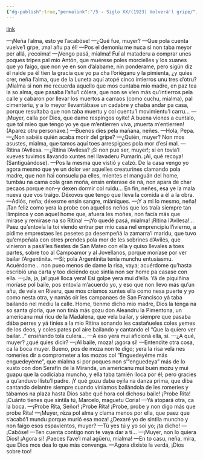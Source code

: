 ```yaml
---
{"dg-publish":true,"permalink":"/5 - Siglo XX/(1923) Volverá'l gripe/","tags":["#Siglo_20","central","a1923","Pepín_de_Pría","escrito","Gijón","teatro"]}
---
```


[link](https://asturies.com/cavedaynava/volveralgripe.txt)

—¡Neña l’alma, esto ye l’acabóse!
—¿Qué fue, muyer?
—Que pola cuenta vuelve’l grpe, ¡mal añu pa él!
—Pos el demoniu me nuca si non taba meyor per allá, ¡recoima!
—¡Vengo pasá, mialma! Fuí al mataderu a comprar unes poques tripes pal mio Antón, que muérese poles morcielles y los xuanes que yo faigo, que non ye en son d’alabame, nin ponderame, pero sigún diz él naide pa él tien la gracia que yo pa cha l’oriéganu y la pimienta, ¿y quies crer, neña l’alma, que de la Luneta aquí atopé cinco intierros unu tres d’otru? ¡Mialma si non me recuerda aquello que mos cuntaba mio madre, en paz tea la so alma, que pasaba l’añu’l cólera, que non se víen más qu’intierros pela calle y cabaron por llevar los muertos a carraos (como cuchu, mialma), pal cimenteriu, y a lo meyor llevantábase un cadabre y chaba andar pa casa, porque resultaba que non taba muertu y col cuentu’l movimientu’l carru...
—¡Muyer, calla por Dios, que dame respingos oyite! A buena vienes a cuntalo, que tol mieo que tengo yo ye que m’entierren viva, ¡muerta m’entierren!
(Aparez otru personaxe.)
—Buenos díes pela mañana, neñes.
—Hola, Pepa.
—¿Non sabéis quién acaba morir del gripe?
—¿Quién, muyer? Non mos asustes, mialma, que tamos aquí toes arrespigaes pola mor d’esi mal.
—Ritina l’Avilesa.
—¿Ritina l’Avilesa? ¡Si non pue ser, muyer!; si en tovía’l xueves tuvimos llavando xuntes nel llavaderu Pumarín. ¡Ai, qué recoya! (Santiguándose).
—Pos la mesma que vistió y calzó. De la casa vengo yo agora mesmo que ye un dolor ver aquelles creaturines clamando pola madre, que non hai consuelu pa elles, mientes el manguán del home, tumbáu na cama cola gran moña, ensin enterase de ná, non apara de char pecaos porque non–y dexen dormir col ruidu... En fin, neñes, esa ye la mala nueva que vos traigo. Déxovos que tengo que lleva la comida a él a la obra.
—Adiós, neña; déxesme ensin sangre, miániques.
—¡Y a mi lo mesmo, neña! ¡Tan feliz como yera la probe con aquellos neños que los traía siempre tan llimpinos y con aquel home que, afuera les moñes, non facía más que mirase y remirase na so Ritina!
—¡Yo quedé pasá, mialma! ¡Ritina l’Avilesa!... Paez qu’entovía la toi viendo entrar per mio casa nel emprencipiu l’ivierno, a pidime emprestaes les pesetes pa desempeñá la zamarra’l maridu, que tuvo qu’empeñala con otres prendes pola mor de les sobrines d’Avilés, que vinieron a pasá’les fiestes de San Mateo con ella y quiso llevales a toes partes, sobre too al Campoamor y al Jovellanos, porque moríase por ver bailar l’Argentinita.
—Sí; pola Argentinita tenía munchu entusiasmu. Acuérdome... non pueo menos de dame la risa, vaya; acuérdome qu’hasta escribió una carta y too diciéndo que sintía non ser home pa casase con ella. 
—¡Ja, ja, ja! ¡qué lloca yera! Esi golpe yera mui d’ella. Yá de piquiñina moríase pol baile, pos entovía m’acuerdo yo, y eso que non llevo más qu’un añu, de vela en Riveru, que mos criamos xuntes ella como nesa puerte y yo como nesta otra, y namás oir les campanaes de San Francisco yá taba bailando nel mediu la calle. Home, tienme dicho mio madre, Dios la tenga na so santa gloria, que non tinía más gozu don Aleandru la Pimentona, un americanu mui ricu de la Madalena, que vela bailar, y siempre que pasaba dába perres y yá tiníes a la mio Ritina sonando les castañueles coles yemes de los deos, y coles pates pol aire bailando y cantando el “Que la quiero ver bailar...” ensiñando tola culera...
—A eso yera mui aficioná ella, sí.
—¿A qué, muyer? ¿qué quies dicir?
—¡Al baile, moza! ¡agora sí!
—Entendite otra cosa, ca la boca muyer. Bueno, pos de moza non te digo; yera la risa vela nes romeríes dir a comprometer a los mozos col “Enguedeyéme más enguedeyéme”, que mialma si por poques non s’“enguedeya” más de lo xusto con don Serafín de la Miranda, un americanu mui buen mozu y mui guapu que la codiciaba muncho, y ella taba tamién lloca por él; pero gracies a qu’anduvo llistu’l padre. ¡Y qué gozu daba oyila na danza prima, que diba cantando delantre siempre cuando viníamos bailándola de les romeríes y tábamos na plaza hasta Dios sabe qué hora col dichosu baile! ¡Probe Rita! ¡Cuánto tienes que sintila tú, Marcelo, maguetu Coria!
—Yá atopará otra, ca la boca.
—¡Probe Rita, Señor! ¡Probe Rita! ¡Probe, probe y non digo más que probe Rita!
—¡Muyer, réza pol alma y clama menos por ella, que paez que s’acabó’l mundu porque murió esa moza! ¿Dexaré yo de sintila muncho y non faigo esos espavientos, muyer?
—Tú yes tú y yo soi yo; ¡ta dicho!
—¡Cabóse!
—Ten cuenta contigo non te vaya dar a ti…
—¡Muyer, non lo quiera Dios! ¡Agora sí! ¡Paeces l’ave’l mal agüeru, mialma!
—En to casu, neña, mira, que Dios mos dea lo que más convenga.
—Agora dixiste la verdá, ¡Dios sobre too!
